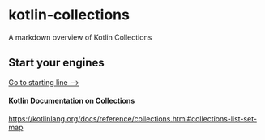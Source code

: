 # kotlin-collections
A markdown overview of Kotlin Collections

## Start your engines

[Go to starting line -->](/creation.md)


#### Kotlin Documentation on Collections
https://kotlinlang.org/docs/reference/collections.html#collections-list-set-map
